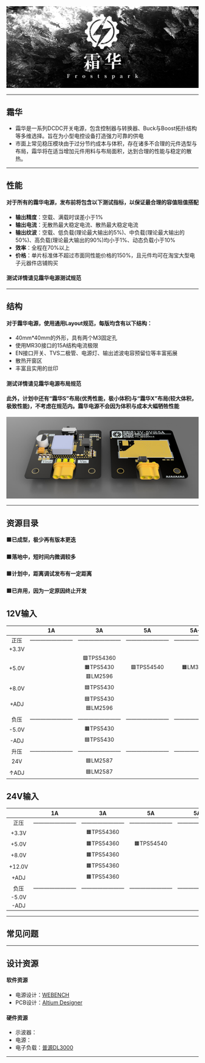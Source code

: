 
<img src="./2.Docs/Images/Frostspark02.jpg">


---
## **霜华**
- 霜华是一系列DCDC开关电源，包含控制器与转换器、Buck与Boost拓扑结构等多维选择。旨在为小型电控设备打造强力可靠的供电
- 市面上常见稳压模块由于过分节约成本与体积，存在诸多不合理的元件选型与布局，霜华将在适当增加元件用料与布局面积，达到合理的性能与稳定的散热。
---
## **性能**
#### 对于所有的霜华电源，发布前将包含以下测试指标，以保证最合理的容值阻值搭配
- **输出精度**：空载、满载时误差小于1%
- **输出电流**：无散热最大稳定电流、散热最大稳定电流
- **输出纹波**：空载、低负载(理论最大输出的5%)、中负载(理论最大输出的50%)、高负载(理论最大输出的90%)均小于1%、动态负载小于10%
- **效率**：全程在70%以上
- **价格**：单片标准体不超过市面同性能价格的150%，且元件均可在淘宝大型电子元器件店铺购买
#### 测试详情请见霜华电源测试规范
---
## **结构**
#### 对于霜华电源，使用通用Layout规范，每版均含有以下结构：
- 40mm*40mm的外形，具有两个M3固定孔
- 使用MR30接口的15A结构电流极限
- EN接口开关、TVS二极管、电源灯、输出滤波电容预留位等丰富拓展
- 散热开窗区
- 丰富且实用的丝印
#### 测试详情请见霜华电源布局规范
#### 此外，计划中还有“霜华S”布局(优秀性能，极小体积)与“霜华X”布局(较大体积，极致性能)，不考虑在规范内。霜华电源不会因为体积与成本大幅牺牲性能

<img src="./2.Docs/Images/Frostspark03.jpg">

---
## **资源目录**
#### 🟩已成型，极少再有版本更迭
#### 🟧落地中，短时间内微调较多
#### 🟦计划中，距离调试发布有一定距离
#### 🟥已弃用，因为一定原因终止开发

<h2>12V输入 </h2>


|   	    |1A 	    |3A         |5A         |5A+        |
|:---:      |:---:	    |:---:	    |:---:	    |:---:	    |
|正压|————————|————————|————————|————————|
| +3.3V     |   	    |   	    |   	    |   	    |
| +5.0V     |   	    |🟩TPS54360<br>🟧TPS5430<br>🟥LM2596|🟩TPS54540|🟧LM3150   	    |
| +8.0V     |   	    |🟦TPS5430   	    |   	    |   	    |
| +ADJ      |   	    |🟦TPS5430<br>🟦LM2596|   	    |   	    |
|负压|————————|————————|————————|————————|
| -5.0V     |   	    |🟧TPS5430   	    |   	    |   	    |
| -ADJ      |   	    |🟦TPS5430   	    |   	    |   	    |
|升压|————————|————————|———————— |————————|
| 24V       |   	    |🟦LM2587  	    |   	    |   	    |
| ↑ADJ      |   	    |🟦LM2587  	    |   	    |   	    |


<h2>24V输入 </h2>

|   	|1A 	    |3A         |5A         |5A+        |
|:---:	|:---:	    |:---:	    |:---:	    |:---:	    |
| 正压  |————————   	    |————————   	    |————————   	    |————————   	    |
| +3.3V |   	    |🟧TPS54360    	    |   	    |   	    |
| +5.0V |   	    |🟧TPS54360    	    |🟧TPS54540           |   	    |
| +8.0V |   	    |🟧TPS54360    	    |   	    |   	    |
| +12.0V|   	    |🟧TPS54360    	    |   	    |   	    |
| +ADJ  |   	    |🟧TPS54360    	    |   	    |   	    |
| 负压  |————————   	    |————————   	    |———————— |————————|  
| -5.0V |   	    |   	    |   	    |   	    |
| -ADJ  |   	    |   	    |   	    |   	    |


---
## **常见问题**

---
## **设计资源**
#### 软件资源
- 电源设计：[WEBENCH]("https://www.ti.com.cn/zh-cn/design-resources/design-tools-simulation/webench-power-designer.html")
- PCB设计：[Altium Designer]("https://www.altium.com.cn/altium-designer/")
#### 硬件资源
- 示波器：[]("")
- 电源：[]("")
- 电子负载：[普源DL3000]("https://rigol.com/products/DL_Detail/DL3000")
---
